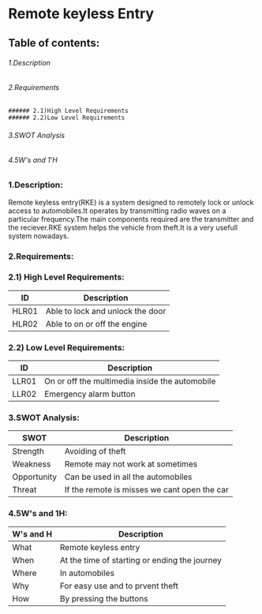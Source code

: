 # Remote keyless Entry
## Table of contents:
  ###### 1.Description
  ###### 2.Requirements
    ###### 2.1)High Level Requirements
    ###### 2.2)Low Level Requirements
  ###### 3.SWOT Analysis
  ###### 4.5W's and 1'H
  
  
### 1.Description:
Remote keyless entry(RKE) is a system designed to remotely lock or unlock access to automobiles.It operates by transmitting radio waves on a particular frequency.The main components required are the transmitter and the reciever.RKE system helps the vehicle from theft.It is a very usefull system nowadays.
### 2.Requirements:
### 2.1) High Level Requirements:
| ID | Description |
| --- | --- |
| HLR01 | Able to lock and unlock the door |
| HLR02 | Able to on or off the engine |
### 2.2) Low Level Requirements:
| ID | Description |
| --- | --- |
| LLR01 | On or off the multimedia inside the automobile |
| LLR02 | Emergency alarm button |
### 3.SWOT Analysis:
| SWOT | Description |
| --- | --- |
| Strength | Avoiding of theft |
| Weakness | Remote may not work at sometimes |
| Opportunity | Can be used in all the automobiles |
| Threat | If the remote is misses we cant open the car |
### 4.5W's and 1H:
| W's and H | Description |
| --- | --- |
| What | Remote keyless entry |
| When | At the time of starting or ending the journey |
| Where | In automobiles |
| Why | For easy use and to prvent theft |
| How | By pressing the buttons |
